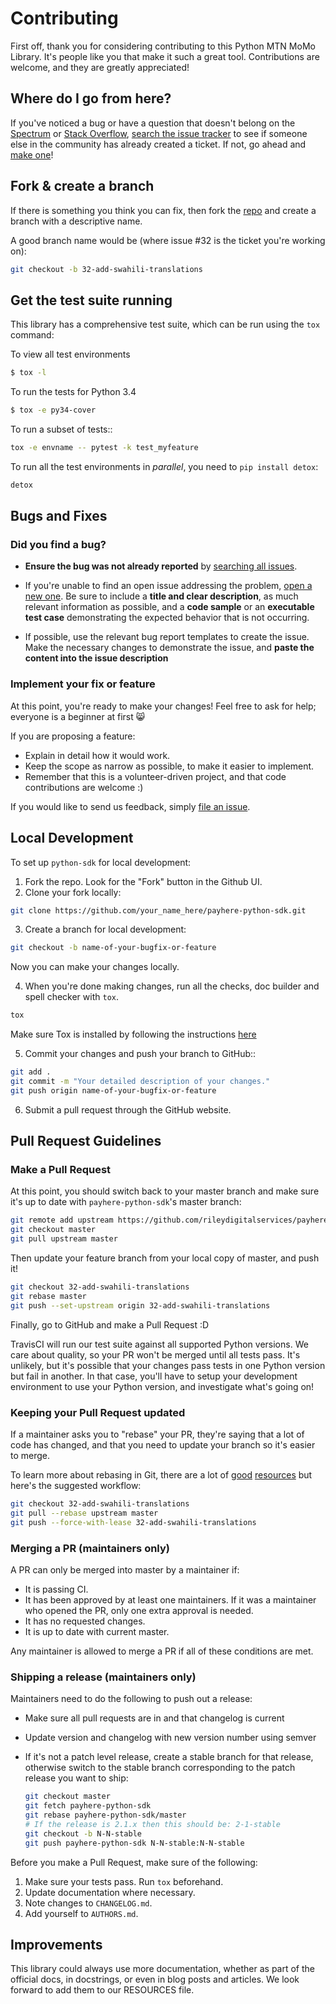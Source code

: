# Contributing

First off, thank you for considering contributing to this Python MTN MoMo Library. It's people like you that make it such a great tool. Contributions are welcome, and they are greatly appreciated!

## Where do I go from here?

If you've noticed a bug or have a question that doesn't belong on the
[Spectrum](https://spectrum.chat/payhere-api-sdk/) or [Stack Overflow](https://stackoverflow.com/), [search the issue tracker](https://github.com/rileydigitalservices/payhere-python-sdk/issues) to see if
someone else in the community has already created a ticket. If not, go ahead and
[make one](https://github.com/rileydigitalservices/payhere-python-sdk/issues/new/choose)! 



## Fork & create a branch

If there is something you think you can fix, then fork the [repo](https://github.com/rileydigitalservices/payhere-python-sdk) and create a branch with a descriptive name.

A good branch name would be (where issue #32 is the ticket you're working on):

```sh
git checkout -b 32-add-swahili-translations
```

## Get the test suite running

This library has a comprehensive test suite, which can be run using the `tox` command:

To view all test environments

```sh
$ tox -l  
``` 

To run the tests for Python 3.4

```sh
$ tox -e py34-cover 
``` 

To run a subset of tests::

```sh
tox -e envname -- pytest -k test_myfeature
```

To run all the test environments in *parallel*, you need to `pip install detox`:

```sh
detox
```

## Bugs and Fixes

### Did you find a bug?

* **Ensure the bug was not already reported** by [searching all issues](https://github.com/rileydigitalservices/payhere-python-sdk/issues).

* If you're unable to find an open issue addressing the problem,
  [open a new one](https://github.com/rileydigitalservices/payhere-python-sdk/issues/new/choose). Be sure to include a **title and clear
  description**, as much relevant information as possible, and a **code sample**
  or an **executable test case** demonstrating the expected behavior that is not
  occurring.

* If possible, use the relevant bug report templates to create the issue.
  Make the necessary changes to demonstrate the issue, and **paste the content into the
  issue description**

### Implement your fix or feature

At this point, you're ready to make your changes! Feel free to ask for help;
everyone is a beginner at first :smile_cat:

If you are proposing a feature:

* Explain in detail how it would work.
* Keep the scope as narrow as possible, to make it easier to implement.
* Remember that this is a volunteer-driven project, and that code contributions are welcome :)

If you would like to send us feedback, simply [file an issue](https://github.com/rileydigitalservices/payhere-python-sdk/issues/new/choose).

## Local Development

To set up `python-sdk` for local development:

1. Fork the repo. Look for the "Fork" button in the Github UI.
2. Clone your fork locally:

```sh
git clone https://github.com/your_name_here/payhere-python-sdk.git
```

3. Create a branch for local development:
```sh
git checkout -b name-of-your-bugfix-or-feature
```

Now you can make your changes locally.

4. When you're done making changes, run all the checks, doc builder and spell checker with `tox`. 
```sh
tox
```
Make sure Tox is installed by following the instructions [here](http://tox.readthedocs.io/en/latest/install.html)

5. Commit your changes and push your branch to GitHub::

```sh
git add .
git commit -m "Your detailed description of your changes."
git push origin name-of-your-bugfix-or-feature
```

6. Submit a pull request through the GitHub website.

## Pull Request Guidelines

### Make a Pull Request

At this point, you should switch back to your master branch and make sure it's
up to date with `payhere-python-sdk`'s master branch:

```sh
git remote add upstream https://github.com/rileydigitalservices/payhere-python-sdk.git
git checkout master
git pull upstream master
```

Then update your feature branch from your local copy of master, and push it!

```sh
git checkout 32-add-swahili-translations
git rebase master
git push --set-upstream origin 32-add-swahili-translations
```

Finally, go to GitHub and make a Pull Request :D

TravisCI will run our test suite against all supported Python versions. We care
about quality, so your PR won't be merged until all tests pass. It's unlikely,
but it's possible that your changes pass tests in one Python version but fail in
another. In that case, you'll have to setup your development environment to use your Python version, and investigate what's going on!

### Keeping your Pull Request updated

If a maintainer asks you to "rebase" your PR, they're saying that a lot of code has changed, and that you need to update your branch so it's easier to merge.

To learn more about rebasing in Git, there are a lot of [good](https://www.atlassian.com/git/tutorials/rewriting-history/git-rebase) [resources](https://git-scm.com/book/en/v2/Git-Branching-Rebasing) but here's the suggested workflow:

```sh
git checkout 32-add-swahili-translations
git pull --rebase upstream master
git push --force-with-lease 32-add-swahili-translations
```

### Merging a PR (maintainers only)

A PR can only be merged into master by a maintainer if:

* It is passing CI.
* It has been approved by at least one maintainers. If it was a maintainer who opened the PR, only one extra approval is needed.
* It has no requested changes.
* It is up to date with current master.

Any maintainer is allowed to merge a PR if all of these conditions are met.

### Shipping a release (maintainers only)

Maintainers need to do the following to push out a release:

* Make sure all pull requests are in and that changelog is current
* Update version and changelog with new version number using semver
* If it's not a patch level release, create a stable branch for that release,
  otherwise switch to the stable branch corresponding to the patch release you
  want to ship:

  ```sh
  git checkout master
  git fetch payhere-python-sdk
  git rebase payhere-python-sdk/master
  # If the release is 2.1.x then this should be: 2-1-stable
  git checkout -b N-N-stable
  git push payhere-python-sdk N-N-stable:N-N-stable
  ```

Before you make a Pull Request, make sure of the following: 

1. Make sure your tests pass. Run `tox` beforehand.
2. Update documentation where necessary.
3. Note changes to `CHANGELOG.md`.
4. Add yourself to `AUTHORS.md`.

## Improvements

This library could always use more documentation, whether as part of the official docs, in docstrings, or even in blog posts and articles. We look forward to add them to our RESOURCES file.

